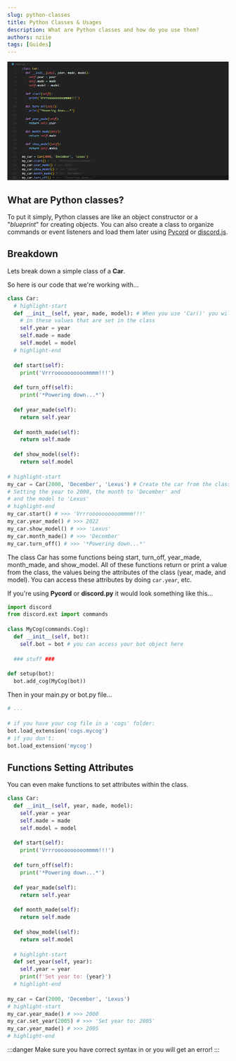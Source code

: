 ```yaml
---
slug: python-classes
title: Python Classes & Usages
description: What are Python classes and how do you use them?
authors: nziie
tags: [Guides]
---
```


![](./assets/car_example.png)

## What are Python classes?
To put it simply, Python classes are like an object constructor or a "*blueprint*" for creating objects. You can also create a class to organize commands or event listeners and load them later using [Pycord](https://pycord.dev) or [discord.js](https://discord.js.org).

## Breakdown
Lets break down a simple class of a **Car**.


So here is our code that we're working with...
```py title="car.py"
class Car:
  # highlight-start
  def __init__(self, year, made, model): # When you use 'Car()' you will pass
    # in these values that are set in the class
    self.year = year
    self.made = made
    self.model = model
  # highlight-end

  def start(self):
    print('Vrrroooooooooommmm!!!')
  
  def turn_off(self):
    print('*Powering down...*')

  def year_made(self):
    return self.year

  def month_made(self):
    return self.made

  def show_model(self):
    return self.model

# highlight-start
my_car = Car(2000, 'December', 'Lexus') # Create the car from the class
# Setting the year to 2000, the month to 'December' and
# and the model to 'Lexus'
# highlight-end
my_car.start() # >>> 'Vrrroooooooooommmm!!!'
my_car.year_made() # >>> 2022
my_car.show_model() # >>> 'Lexus'
my_car.month_made() # >>> 'December'
my_car.turn_off() # >>> '*Powering down...*'
```

The class <span className="timestamp">Car</span> has some functions being <span className="timestamp">start</span>, <span className="timestamp">turn_off</span>, <span className="timestamp">year_made</span>, <span className="timestamp">month_made</span>, and <span className="timestamp">show_model</span>. All of these functions return or print a value from the class, the values being the attributes of the class (<span className="timestamp">year</span>, <span className="timestamp">made</span>, and <span className="timestamp">model</span>). You can access these attributes by doing `car.year`, etc.

If you're using **Pycord** or **discord.py** it would look something like this...

```py title="mycog.py"
import discord
from discord.ext import commands

class MyCog(commands.Cog):
  def __init__(self, bot):
    self.bot = bot # you can access your bot object here
  
  ### stuff ###

def setup(bot):
  bot.add_cog(MyCog(bot))
```

Then in your main.py or bot.py file...
```py title="main.py"
# ...

# if you have your cog file in a 'cogs' folder:
bot.load_extension('cogs.mycog')
# if you don't:
bot.load_extension('mycog')
```

## Functions Setting Attributes
You can even make functions to set attributes within the class.

```py title="car.py"
class Car:
  def __init__(self, year, made, model):
    self.year = year
    self.made = made
    self.model = model

  def start(self):
    print('Vrrroooooooooommmm!!!')
  
  def turn_off(self):
    print('*Powering down...*')

  def year_made(self):
    return self.year

  def month_made(self):
    return self.made

  def show_model(self):
    return self.model

  # highlight-start
  def set_year(self, year):
    self.year = year
    print(f'Set year to: {year}')
  # highlight-end

my_car = Car(2000, 'December', 'Lexus')
# highlight-start
my_car.year_made() # >>> 2000
my_car.set_year(2005) # >>> 'Set year to: 2005'
my_car.year_made() # >>> 2005
# highlight-end
```

:::danger
Make sure you have correct syntax in or you will get an error!
:::
